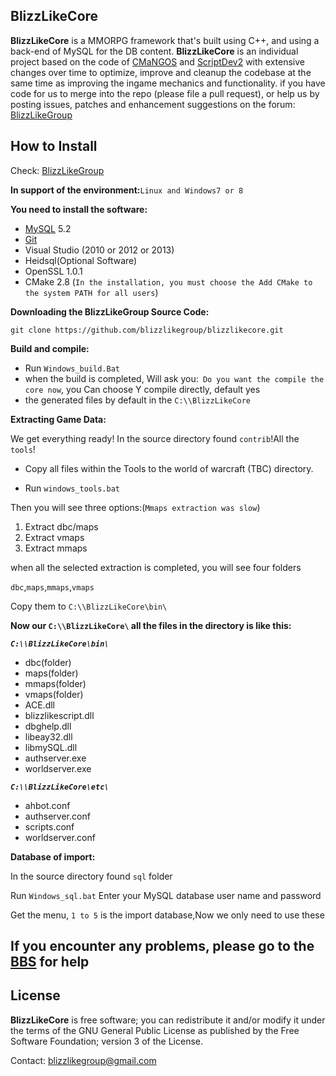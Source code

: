 BlizzLikeCore
-------
**BlizzLikeCore** is a MMORPG framework that's built using C++, and using a 
back-end of MySQL for the DB content. **BlizzLikeCore** is an individual project 
based on the code of [CMaNGOS](http://cmangos.net/ "CMaNGOS") and 
[ScriptDev2](http://www.scriptdev2.com/ "SD2") with extensive changes over time 
to optimize, improve and cleanup the codebase at the same time as improving the 
ingame mechanics and functionality.
if you have code for us to merge into the repo (please file a pull request), 
or help us by posting issues, patches and enhancement suggestions on the 
forum: [BlizzLikeGroup](http://www.blizzlikegroup.dx.am/ "Forum")

How to Install
-------
Check: [BlizzLikeGroup](http://www.blizzlikegroup.dx.am/ "Forum")

**In support of the environment:**`Linux and Windows7 or 8 `

**You need to install the software:**

 - [MySQL](http://dev.mysql.com/downloads/mysql/) 5.2
 - [Git](http://msysgit.github.io/)
 - Visual Studio (2010 or 2012 or 2013)
 - Heidsql(Optional Software)
 - OpenSSL 1.0.1
 - CMake 2.8 (`In the installation, you must choose the Add CMake to the system PATH for all users`)

**Downloading the BlizzLikeGroup Source Code:**

`git clone https://github.com/blizzlikegroup/blizzlikecore.git`

**Build and compile:**

 - Run `Windows_build.Bat`
 - when the build is completed, Will ask you:` Do you want the compile the core now`, you Can choose Y compile directly, default yes
 - the generated files by default in the `C:\\BlizzLikeCore`

**Extracting Game Data:**

We get everything ready!
In the source directory found `contrib`!All the `tools`!

 - Copy all files within the Tools to the world of warcraft (TBC)
   directory.
   
 - Run `windows_tools.bat`

Then you will see three options:(`Mmaps extraction was slow`)

 1. Extract dbc/maps
 2. Extract vmaps
 3. Extract mmaps

when all the selected extraction is completed, you will see four folders

`dbc`,`maps`,`mmaps`,`vmaps`

Copy them to `C:\\BlizzLikeCore\bin\`

**Now our `C:\\BlizzLikeCore\` all the files in the directory is like this:**

***`C:\\BlizzLikeCore\bin\`***

 - dbc(folder)
 - maps(folder)
 - mmaps(folder)
 - vmaps(folder)
 - ACE.dll
 - blizzlikescript.dll
 - dbghelp.dll
 - libeay32.dll
 - libmySQL.dll
 - authserver.exe
 - worldserver.exe

***`C:\\BlizzLikeCore\etc\`***

 - ahbot.conf
 - authserver.conf
 - scripts.conf
 - worldserver.conf

**Database of import:**

In the source directory found `sql` folder

Run `Windows_sql.bat` Enter your MySQL database user name and password

Get the menu, `1 to 5` is the import database,Now we only need to use these

If you encounter any problems, please go to the [BBS](http://www.blizzlikegroup.dx.am/) for help
-------
License
-------
**BlizzLikeCore** is free software; you can redistribute it and/or modify it 
under the terms of the GNU General Public License as published by the 
Free Software Foundation; version 3 of the License.

Contact: blizzlikegroup@gmail.com